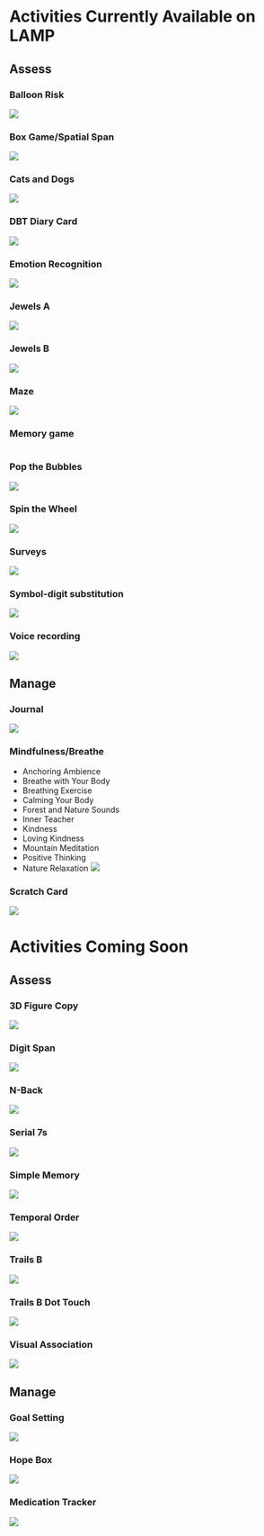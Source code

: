 # Activities Currently Available on LAMP

## Assess

### Balloon Risk
![](assets/Balloon_risk.png)

### Box Game/Spatial Span
![](assets/spatial_span_ex.png)

### Cats and Dogs
![](assets/cats_n_dogs_ex.png)

### DBT Diary Card
![](assets/dbt_ex.png)

### Emotion Recognition
![](assets/Emo_recon_act.png)

### Jewels A
![](assets/jewels_a.png)

### Jewels B
![](assets/jewels_b.png)

### Maze
![](assets/maze.png)

### Memory game
![]()

### Pop the Bubbles
![](assets/Pop_the_bubbles.png)

### Spin the Wheel
![](assets/spin_the_wheel)

### Surveys
![](assets/survey_ex.png)

### Symbol-digit substitution
![](assets/symbol_digit_sub.png)

### Voice recording
![](assets/voice_recording.png)

## Manage

### Journal
![](assets/jounral_ex.png)

### Mindfulness/Breathe
- Anchoring Ambience
- Breathe with Your Body
- Breathing Exercise
- Calming Your Body
- Forest and Nature Sounds
- Inner Teacher
- Kindness
- Loving Kindness
- Mountain Meditation
- Positive Thinking
- Nature Relaxation
![](assets/breathe_ex.png)

### Scratch Card
![](assets/scratch_ex.png)

# Activities Coming Soon

## Assess
### 3D Figure Copy
![](assets/3D_fig_ex.png)

### Digit Span
![](assets/digital_span.png)

### N-Back
![](assets/nback_ex.png)

### Serial 7s
![](assets/serial_ex.png)

### Simple Memory
![](assets/simple_memory_ex.png)

### Temporal Order
![](assets/temp_order.png)

### Trails B
![](assets/trails_b_ex.png)

### Trails B Dot Touch
![](assets/trails_b_dot_ex.png)

### Visual Association
![](assets/visual_assoc.png)

## Manage

### Goal Setting
![](assets/goal_setting.png)

### Hope Box
![](assets/hope_box_ex.png)

### Medication Tracker
![](assets/medication_ex.png)
